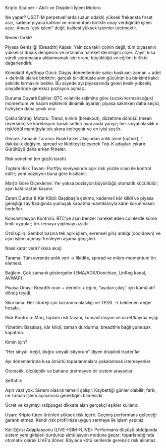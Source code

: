 Kripto Scalper – Akıllı ve Disiplinli İşlem Motoru

Ne yapar?
USDT-M perpetual’larda (uzun odaklı) yüksek frekansta fırsat arar, sadece piyasa katılımı ve momentum birlikte onay verdiğinde işlem açar. Amacı “çok işlem” değil, kalitesi yüksek işlemler üretmektir.

Neden farklı?

Piyasa Genişliği (Breadth) Kapısı: Yalnızca tekil coinin değil, tüm piyasanın yükseliş/ düşüş dengesini ve ortalama hareket derinliğini ölçer. Zayıf, kısa süreli sıçramalara aldanmamak için oranı, büyüklüğü ve eğilimi birlikte değerlendirir.

Kümülatif Ayı/Boga Gücü: Düşüş dönemlerinde satıcı baskısını zaman + adet + derinlik olarak biriktirir; gerçek bir dönüşte alım gücünün bu birikimi kalıcı şekilde kırmasını bekler. Bu sayede ayı piyasasında gelen kesik yükseliş sinyallerinde gereksiz pozisyon açmaz.

Duruma Duyarlı Eşikler: BTC volatilite rejimine göre (sıcak/normal/soğuk) momentum ve hacim eşiklerini dinamik ayarlar; piyasa sakinken daha seçici, hızlıyken daha çevik olur.

Çoklu Strateji Motoru: Trend, kırılım (breakout), düzeltme dönüşü (mean reversion) ve korelasyon kanalı setleri aynı anda yarışır; her sinyal olasılık × risk/ödül mantığıyla tek skora indirgenir ve en iyisi seçilir.

Gerçek Zamanlı Tarama: BookTicker akışından anlık ivme (uptick), 1 dakikalık değişim, spread ve likiditeyi izleyerek Top-K adayları çıkarır. Gürültüyü daha erken filtreler.

Risk yönetimi (en güçlü tarafı)

Toplam Risk Tavanı: Portföy seviyesinde açık risk yüzde sınırı ile kontrol edilir; yeni pozisyon buna göre kısıtlanır.

Marj’a Göre Ölçekleme: Yer yoksa pozisyon büyüklüğü otomatik küçültülür; aşırı kaldıraçtan kaçınır.

Zararı Durdur & Kâr Kilidi: Başabaş’a çekme, kademeli kâr kilidi ve piyasa genişliği zayıfladığında yumuşak kapatma mantıklarıyla kârın korunmasını hedefler.

Konsantrasyon Kontrolü: BTC’ye aşırı benzer hareket eden coinlerde küme limiti uygular; tek temaya yığılmayı azaltır.

Özdisiplin: Sembol başına tek açık işlem, evrensel giriş aralığı (cooldown) ve aşırı işlem açmayı frenleyen aşama geçişleri.

Nasıl karar verir? (kısa akış)

Tarama: Tüm evrende anlık veri → likidite, spread ve mikro-momentum ön elemesi.

Bağlam: Çok zamanlı göstergeler (EMA/ADX/Donchian, LinReg kanal, AVWAP).

Piyasa Onayı: Breadth oran + derinlik + eğim; “ayıdan çıkış” için kümülatif dönüş teyidi.

Skorlama: Her strateji için kazanma olasılığı ve TP/SL → beklenen değer hesabı.

Risk Kontrolü: Marj, toplam risk tavanı, konsantrasyon ve ücret/kayma eşiği.

Yönetim: Başabaş, kâr kilidi, zaman durdurma, breadth’e bağlı yumuşak kapatma.

Kimin için?

“Her sinyali değil, doğru sinyali istiyorum” diyen disiplinli trader’lar

Ayı dönemlerinde kısa ömürlü toparlanmalara yakalanmak istemeyenler

Otomatik, ölçülebilir ve bahane üretmeyen bir sistem arayanlar

Şeffaflık

Aşırı vaat yok: Sistem olasılık temelli çalışır. Kaybettiği günler olabilir; farkı, ne zaman işlem açmaması gerektiğini bilmesidir.

Ücret ve kaymayı (slippage) dikkate alan gerçekçi eşikler kullanır.

Uyarı: Kripto türev ürünleri yüksek risk içerir. Geçmiş performans geleceği garanti etmez. Kendi risk profilinize uygun sermaye ile işlem yapınız.

Kâr Eğrisi Adaptasyonu (LIVE→SIM→LIVE): Performans düşüşü olduğunda sistem yeni girişleri durdurup simülasyon moduna geçer; toparlandığında otomatik olarak LIVE’a döner. Böylece kötü serilerde gereksiz risk alınmaz. 